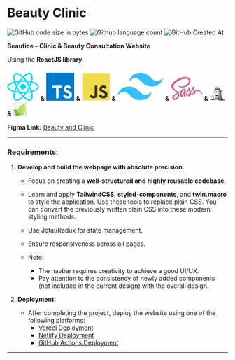 # Beauty Clinic

![GitHub code size in bytes](https://img.shields.io/github/languages/code-size/Viet281101/BeautyClinic) ![Github language count](https://img.shields.io/github/languages/count/Viet281101/BeautyClinic) ![GitHub Created At](https://img.shields.io/github/created-at/Viet281101/BeautyClinic)

**Beautice - Clinic & Beauty Consultation Website**

Using the **ReactJS library**.

[![alt text](frontend/public/react.svg)](https://react.dev/) **&** [![alt text](frontend/public/typescript.svg)](https://www.typescriptlang.org/) **&** [![alt text](frontend/public/javascript.svg)](https://en.wikipedia.org/wiki/JavaScript) **&** [![alt text](frontend/public/tailwind.svg)](https://tailwindcss.com/) **&** [![alt text](frontend/public/sass.svg)](https://sass-lang.com/) **&** [![alt text](frontend/public/jotai.png)](https://jotai.org/) **&** [![alt text](frontend/public/leaflet.png)](https://leafletjs.com/)

**Figma Link:** [Beauty and Clinic](https://www.figma.com/design/Ry2YV1BCuUR3m0xPZdqrGP/Beautice---Clinic-%26-Beauty-Consultation-Website-Design?node-id=513-2&node-type=canvas&t=vKCDwo3FlkNBcL8j-0)

---

### Requirements:
1. **Develop and build the webpage with absolute precision.**
   - Focus on creating a **well-structured and highly reusable codebase**.
   - Learn and apply **TailwindCSS**, **styled-components**, and **twin.macro** to style the application. Use these tools to replace plain CSS. You can convert the previously written plain CSS into these modern styling methods.

   - Use Jotai/Redux for state management.
   - Ensure responsiveness across all pages.
   - Note:
      - The navbar requires creativity to achieve a good UI/UX.
      - Pay attention to the consistency of newly added components (not included in the current design) with the overall design.

2. **Deployment:**
   - After completing the project, deploy the website using one of the following platforms:
     - [Vercel Deployment](https://vercel.com/docs/deployments/overview)
     - [Netlify Deployment](https://www.netlify.com/)
     - [GitHub Actions Deployment](https://docs.github.com/en/actions/deployment/about-deployments/deploying-with-github-actions) 

---
